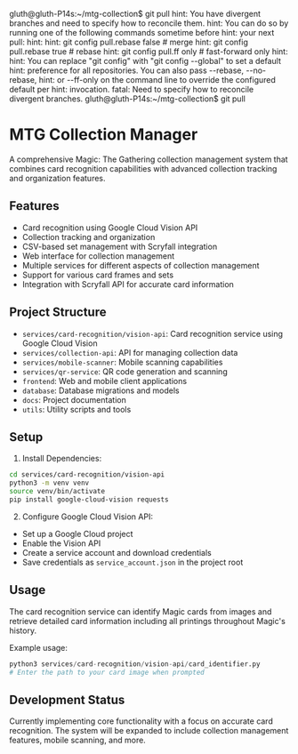 gluth@gluth-P14s:~/mtg-collection$ git pull
hint: You have divergent branches and need to specify how to reconcile them.
hint: You can do so by running one of the following commands sometime before
hint: your next pull:
hint:
hint:   git config pull.rebase false  # merge
hint:   git config pull.rebase true   # rebase
hint:   git config pull.ff only       # fast-forward only
hint:
hint: You can replace "git config" with "git config --global" to set a default
hint: preference for all repositories. You can also pass --rebase, --no-rebase,
hint: or --ff-only on the command line to override the configured default per
hint: invocation.
fatal: Need to specify how to reconcile divergent branches.
gluth@gluth-P14s:~/mtg-collection$ git pull
# MTG Collection Manager

A comprehensive Magic: The Gathering collection management system that combines card recognition capabilities with advanced collection tracking and organization features.

## Features

- Card recognition using Google Cloud Vision API
- Collection tracking and organization
- CSV-based set management with Scryfall integration
- Web interface for collection management
- Multiple services for different aspects of collection management
- Support for various card frames and sets
- Integration with Scryfall API for accurate card information

## Project Structure

- `services/card-recognition/vision-api`: Card recognition service using Google Cloud Vision
- `services/collection-api`: API for managing collection data
- `services/mobile-scanner`: Mobile scanning capabilities
- `services/qr-service`: QR code generation and scanning
- `frontend`: Web and mobile client applications
- `database`: Database migrations and models
- `docs`: Project documentation
- `utils`: Utility scripts and tools

## Setup

1. Install Dependencies:
```bash
cd services/card-recognition/vision-api
python3 -m venv venv
source venv/bin/activate
pip install google-cloud-vision requests
```

2. Configure Google Cloud Vision API:
- Set up a Google Cloud project
- Enable the Vision API
- Create a service account and download credentials
- Save credentials as `service_account.json` in the project root

## Usage

The card recognition service can identify Magic cards from images and retrieve detailed card information including all printings throughout Magic's history.

Example usage:
```python
python3 services/card-recognition/vision-api/card_identifier.py
# Enter the path to your card image when prompted
```

## Development Status

Currently implementing core functionality with a focus on accurate card recognition. The system will be expanded to include collection management features, mobile scanning, and more.
